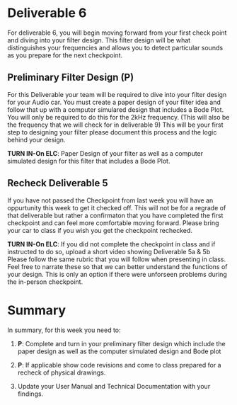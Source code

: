 
# Deliverable 6
For deliverable 6, you will begin moving forward from your first check point and diving into your filter design. This filter design will be what distinguishes your frequencies and allows you to detect particular sounds as you prepare for the next checkpoint.

## Preliminary Filter Design (P)
For this Deliverable your team will be required to dive into your filter design for your Audio car. You must create a paper design of your filter idea and follow that up with a computer simulared design that includes a Bode Plot. You will only be required to do this for the 2kHz frequency. (This will also be the frequency that we will check for in deliverable 9) This will be your first step to designing your filter please document this process and the logic behind your design.

**TURN IN-On ELC**: Paper Design of your filter as well as a computer simulated design for this filter that includes a Bode Plot.

## Recheck Deliverable 5
If you have not passed the Checkpoint from last week you will have an oppurtunity this week to get it checked off. This will not be for a regrade of that deliverable but rather a confirmaton that you have completed the first checkpoint and can feel more comfortable moving forward. Please bring your car to class if you wish you get the checkpoint rechecked.

**TURN IN-On ELC**: If you did not complete the checkpoint in class and if instructed to do so, upload a short video showing Deliverable 5a & 5b Please follow the same rubric that you will follow when presenting in class. Feel free to narrate these so that we can better understand the functions of your design.  This is only an option if there were unforseen problems during the in-person checkpoint.


# Summary

In summary, for this week you need to:

1. **P**: Complete and turn in your preliminary filter design which include the paper design as well as the computer simulated design and Bode plot 

2. **P**: If applicable show code revisions and come to class prepared for a recheck of physical drawings.

3. Update your User Manual and Technical Documentation with your findings.
